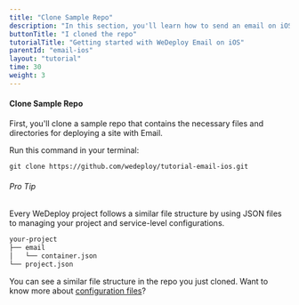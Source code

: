 ```yaml
---
title: "Clone Sample Repo"
description: "In this section, you'll learn how to send an email on iOS using the WeDeploy API Client."
buttonTitle: "I cloned the repo"
tutorialTitle: "Getting started with WeDeploy Email on iOS"
parentId: "email-ios"
layout: "tutorial"
time: 30
weight: 3
---
```


#### Clone Sample Repo

First, you'll clone a sample repo that contains the necessary files and directories for deploying a site with Email.

Run this command in your terminal: 

```
git clone https://github.com/wedeploy/tutorial-email-ios.git
```

<aside>

###### <span class="icon-16-star"></span> Pro Tip

Every WeDeploy project follows a similar file structure by using JSON files to managing your project and service-level configurations.

```xml
your-project
├── email
│   └── container.json
└── project.json
```

You can see a similar file structure in the repo you just cloned. Want to know more about <a href="http://wedeploy.com/docs/intro/configuration-files.html" target="_blank">configuration files</a>?

</aside>
